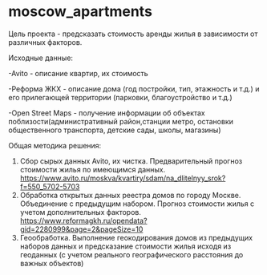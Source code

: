 # moscow_apartments

Цель проекта - предсказать стоимость аренды жилья в зависимости от различных факторов.

Исходные данные:

-Avito - описание квартир, их стоимость

-Реформа ЖКХ - описание дома (год постройки, тип, этажность и т.д.) и его прилегающей территории (парковки, благоустройство и т.д.)

-Open Street Maps - получение информации об объектах поблизости(административный район,станции метро, остановки общественного транспорта, детские сады, школы, магазины)

Общая методика решения:
1) Сбор сырых данных Avito, их чистка. Предварительный прогноз стоимости жилья по имеющимся данных.
https://www.avito.ru/moskva/kvartiry/sdam/na_dlitelnyy_srok?f=550_5702-5703
2) Обработка открытых данных реестра домов по городу Москве. Объединение с предыдущим набором. Прогноз стоимости жилья с учетом дополнительных факторов.
https://www.reformagkh.ru/opendata?gid=2280999&page=2&pageSize=10
3) Геообработка. Выполнение геокодирования домов из предыдущих наборов данных и предсказание стоимости жилья исходя из геоданных (с учетом реального географического расстояния до важных объектов)

